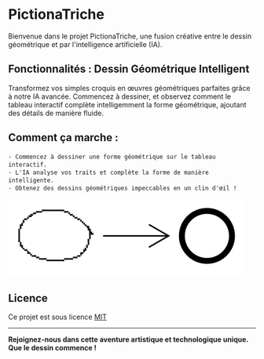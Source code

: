 # PictionaTriche

Bienvenue dans le projet PictionaTriche, une fusion créative entre le dessin géométrique et par l'intelligence artificielle (IA).

## Fonctionnalités : Dessin Géométrique Intelligent

Transformez vos simples croquis en œuvres géométriques parfaites grâce à notre IA avancée. Commencez à dessiner, et observez comment le tableau interactif complète intelligemment la forme géométrique, ajoutant des détails de manière fluide.

## Comment ça marche :
    - Commencez à dessiner une forme géométrique sur le tableau interactif.
    - L'IA analyse vos traits et complète la forme de manière intelligente.
    - Obtenez des dessins géométriques impeccables en un clin d'œil !

![Exemple de Dessin Géométrique](triche_circle.png)

## Licence

Ce projet est sous licence [MIT](LICENSE)

---

**Rejoignez-nous dans cette aventure artistique et technologique unique. Que le dessin commence !**
